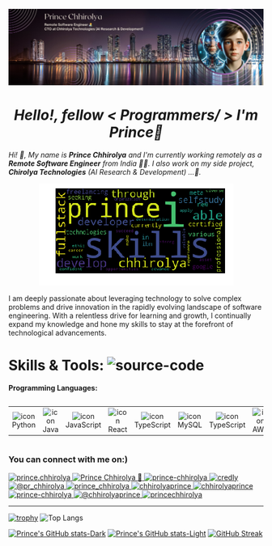 [![MasterHead](./img/prince-chhirolya-github-banner.png)](https://www.linkedin.com/in/princechhirolya/)

<h1 align="center"><i> Hello!, fellow < Programmers/ > I'm Prince👋 </i></h1>


_Hi! 👋, My name is **Prince Chhirolya** and I'm currently working remotely as a **Remote Software Engineer** from India 👨‍💻. I also work on my side project, **Chirolya Technologies** (AI Research & Development) ...🚀.</p>_

<p align="center"><img src="./img/world-cloud.png" alt="prince"/> </p>

<p>I am deeply passionate about leveraging technology to solve complex problems and drive innovation in the rapidly evolving landscape of software engineering. With a relentless drive for learning and growth, I continually expand my knowledge and hone my skills to stay at the forefront of technological advancements.</p>

<h1 align="left">Skills & Tools: <img width="30" height="25" src="https://img.icons8.com/arcade/64/source-code.png" alt="source-code"/></h1>



<!-- Programming Languages -->

**Programming Languages:**
<div style="display: flex; align-items: flex-start; align: center">
<table align="center">
  <tr>
    <td align="center" width="96">
        <img src="https://techstack-generator.vercel.app/python-icon.svg" alt="icon" width="65" height="65" />
      <br>Python
    </td>
    <td align="center" width="96">
        <img src="https://techstack-generator.vercel.app/java-icon.svg" alt="icon" width="65" height="65" />
      <br>Java
    </td>
    <td align="center" width="96">
        <img src="https://techstack-generator.vercel.app/js-icon.svg" alt="icon" width="65" height="65" />
      <br>JavaScript
    </td>
    <td align="center" width="96">
        <img src="https://techstack-generator.vercel.app/react-icon.svg" alt="icon" width="65" height="65" />
      <br>React
    </td>
    <td align="center" width="96">
        <img src="https://techstack-generator.vercel.app/ts-icon.svg" alt="icon" width="65" height="65" />
      <br>TypeScript
    </td>
    <td align="center" width="96">
        <img src="https://techstack-generator.vercel.app/mysql-icon.svg" alt="icon" width="65" height="65" />
      <br>MySQL
    </td>
    <td align="center" width="96">
        <img src="https://techstack-generator.vercel.app/ts-icon.svg" alt="icon" width="65" height="65" />
      <br>TypeScript
    </td>
    <td align="center" width="96">
        <img src="https://techstack-generator.vercel.app/aws-icon.svg" alt="icon" width="65" height="65" />
      <br>AWS
    </td>
    <td align="center" width="96">
        <img src="https://techstack-generator.vercel.app/csharp-icon.svg" alt="icon" width="65" height="65" />
      <br>C#
    </td>
  </tr>
  
</table>

</div>



<h3 align="left">You can connect with me on:)</h3>
<p align="left">
  <a href="mailto:prince.chhirolya04@gmail.com" target="blank"><img width="50" height="50" src="https://github.com/prince-chhirolya/prince-chhirolya/assets/94574414/df14c3db-3ad8-4e21-ac50-713ab2b0a5bb" alt="prince.chhirolya"/>
  <a href="https://linkedin.com/in/princechhirolya" target="blank"><img width="50" height="50" src="https://img.icons8.com/3d-fluency/188/linkedin.png" alt="Prince Chhirolya 🚀"/>
  <a href="https://github.com/prince-chhirolya" target="blank"><img width="50" height="50" src="https://img.icons8.com/3d-fluency/94/github.png" alt="prince-chhirolya"/>
  <a href="https://www.credly.com/users/prince-chhirolya/badges" target="blank"><img width="50" height="50" src="https://img.icons8.com/color/48/credly.png" alt="credly"/>
  <a href="https://twitter.com/pr_chhirolya" target="blank"><img width="50" height="50" src="https://img.icons8.com/3d-fluency/188/twitter-circled.png" alt="@pr_chhirolya"/>
  <a href="https://instagram.com/prince_chhirolya" target="blank"><img width="50" height="50" src="https://img.icons8.com/3d-fluency/94/instagram-new.png" alt="prince_chhirolya"/>
  <a href="https://leetcode.com/chhirolyaprince/" target="blank"><img width="50" height="50" src="https://img.icons8.com/external-tal-revivo-color-tal-revivo/24/external-level-up-your-coding-skills-and-quickly-land-a-job-logo-color-tal-revivo.png" alt="chhirolyaprince"/>
  <a href="https://www.hackerrank.com/profile/chhirolyaprince" target="blank"><img width="50" height="50" src="https://img.icons8.com/windows/32/3ea527/hackerrank.png" alt="chhirolyaprince"/>
  <a href="https://learn.microsoft.com/en-us/users/prince-chhirolya/" target="blank"><img width="50" height="50" src="https://img.icons8.com/color/48/microsoft.png" alt="prince-chhirolya"/>
  <a href="https://medium.com/@chhirolyaprince" target="blank"><img width="50" height="50" src="https://img.icons8.com/glyph-neue/64/medium-monogram.png" alt="@chhirolyaprince"/> 
  <a href="https://developers.google.com/profile/u/princechhirolya" target="blank"><img width="50" height="50" src="https://img.icons8.com/papercut/60/google-logo.png" alt="princechhirolya"/>
</p> 

----

[![trophy](https://github-profile-trophy.vercel.app/?username=prince-chhirolya)](https://github.com/ryo-ma/github-profile-trophy) ![Top Langs](https://github-readme-stats.vercel.app/api/top-langs/?username=prince-chhirolya&layout=compact&)

[![Prince's GitHub stats-Dark](https://github-readme-stats.vercel.app/api?username=prince-chhirolya&show_icons=true&theme=dark#gh-dark-mode-only)](https://github.com/prince-chhirolya/github-readme-stats#gh-dark-mode-only) [![Prince's GitHub stats-Light](https://github-readme-stats.vercel.app/api?username=prince-chhirolya&show_icons=true&theme=default#gh-light-mode-only)](https://github.com/prince-chhirolya/github-readme-stats#gh-light-mode-only) [![GitHub Streak](https://streak-stats.demolab.com?user=prince-chhirolya&theme=dark&mode=weekly)](https://git.io/streak-stats)
